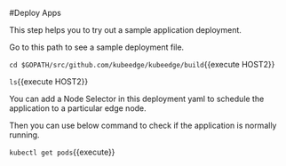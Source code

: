 #Deploy Apps

This step helps you to try out a sample application deployment.

Go to this path to see a sample deployment file.

`cd $GOPATH/src/github.com/kubeedge/kubeedge/build`{{execute HOST2}}

`ls`{{execute HOST2}}

You can add a Node Selector in this deployment yaml to schedule the application to a particular edge node.

Then you can use below command to check if the application is normally running.

`kubectl get pods`{{execute}}